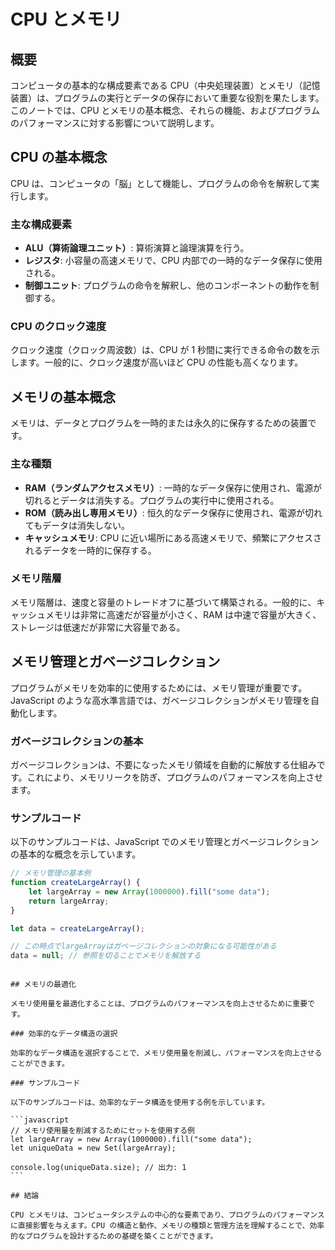 # CPU とメモリ

## 概要

コンピュータの基本的な構成要素である CPU（中央処理装置）とメモリ（記憶装置）は、プログラムの実行とデータの保存において重要な役割を果たします。このノートでは、CPU とメモリの基本概念、それらの機能、およびプログラムのパフォーマンスに対する影響について説明します。

## CPU の基本概念

CPU は、コンピュータの「脳」として機能し、プログラムの命令を解釈して実行します。

### 主な構成要素

-   **ALU（算術論理ユニット）**: 算術演算と論理演算を行う。
-   **レジスタ**: 小容量の高速メモリで、CPU 内部での一時的なデータ保存に使用される。
-   **制御ユニット**: プログラムの命令を解釈し、他のコンポーネントの動作を制御する。

### CPU のクロック速度

クロック速度（クロック周波数）は、CPU が 1 秒間に実行できる命令の数を示します。一般的に、クロック速度が高いほど CPU の性能も高くなります。

## メモリの基本概念

メモリは、データとプログラムを一時的または永久的に保存するための装置です。

### 主な種類

-   **RAM（ランダムアクセスメモリ）**: 一時的なデータ保存に使用され、電源が切れるとデータは消失する。プログラムの実行中に使用される。
-   **ROM（読み出し専用メモリ）**: 恒久的なデータ保存に使用され、電源が切れてもデータは消失しない。
-   **キャッシュメモリ**: CPU に近い場所にある高速メモリで、頻繁にアクセスされるデータを一時的に保存する。

### メモリ階層

メモリ階層は、速度と容量のトレードオフに基づいて構築される。一般的に、キャッシュメモリは非常に高速だが容量が小さく、RAM は中速で容量が大きく、ストレージは低速だが非常に大容量である。

## メモリ管理とガベージコレクション

プログラムがメモリを効率的に使用するためには、メモリ管理が重要です。JavaScript のような高水準言語では、ガベージコレクションがメモリ管理を自動化します。

### ガベージコレクションの基本

ガベージコレクションは、不要になったメモリ領域を自動的に解放する仕組みです。これにより、メモリリークを防ぎ、プログラムのパフォーマンスを向上させます。

### サンプルコード

以下のサンプルコードは、JavaScript でのメモリ管理とガベージコレクションの基本的な概念を示しています。

```javascript
// メモリ管理の基本例
function createLargeArray() {
    let largeArray = new Array(1000000).fill("some data");
    return largeArray;
}

let data = createLargeArray();

// この時点でlargeArrayはガベージコレクションの対象になる可能性がある
data = null; // 参照を切ることでメモリを解放する
```

````

## メモリの最適化

メモリ使用量を最適化することは、プログラムのパフォーマンスを向上させるために重要です。

### 効率的なデータ構造の選択

効率的なデータ構造を選択することで、メモリ使用量を削減し、パフォーマンスを向上させることができます。

### サンプルコード

以下のサンプルコードは、効率的なデータ構造を使用する例を示しています。

```javascript
// メモリ使用量を削減するためにセットを使用する例
let largeArray = new Array(1000000).fill("some data");
let uniqueData = new Set(largeArray);

console.log(uniqueData.size); // 出力: 1
```

## 結論

CPU とメモリは、コンピュータシステムの中心的な要素であり、プログラムのパフォーマンスに直接影響を与えます。CPU の構造と動作、メモリの種類と管理方法を理解することで、効率的なプログラムを設計するための基礎を築くことができます。
````
